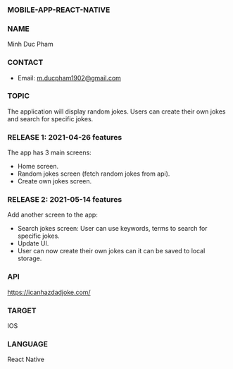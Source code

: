### MOBILE-APP-REACT-NATIVE


### NAME
Minh Duc Pham

### CONTACT
- Email: m.ducpham1902@gmail.com

### TOPIC
The application will display random jokes. Users can create their own jokes 
and search for specific jokes.

### RELEASE 1: 2021-04-26 features
The app has 3 main screens: 
- Home screen.
- Random jokes screen (fetch random jokes from api).
- Create own jokes screen.

### RELEASE 2: 2021-05-14 features
Add another screen to the app:
- Search jokes screen: User can use keywords, terms to search for specific jokes.
- Update UI.
- User can now create their own jokes can it can be saved to local storage.


### API
https://icanhazdadjoke.com/

### TARGET
IOS

### LANGUAGE
React Native
